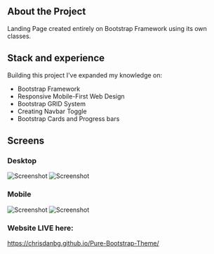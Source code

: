 ## About the Project
Landing Page created entirely on Bootstrap Framework using its own classes.

## Stack and experience
Building this project I've expanded my knowledge on:
 
 * Bootstrap Framework
 * Responsive Mobile-First Web Design
 * Bootstrap GRID System
 * Creating Navbar Toggle
 * Bootstrap Cards and Progress bars

## Screens

### Desktop
![Screenshot](https://i.postimg.cc/WtRR2h4J/Screenshot-2019-03-06-at-13-53-15.png)
![Screenshot](https://i.postimg.cc/HxRWyWxT/Screenshot-2019-03-06-at-13-53-25.png)

### Mobile
![Screenshot](https://i.postimg.cc/pX8rKjz4/Screenshot-2019-03-06-at-13-53-40.png)
![Screenshot](https://i.postimg.cc/YCzSswXx/Screenshot-2019-03-06-at-13-53-51.png)

### Website LIVE here:
https://chrisdanbg.github.io/Pure-Bootstrap-Theme/